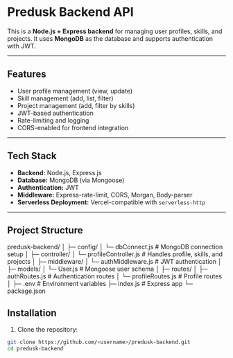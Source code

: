# Predusk Backend API

This is a **Node.js + Express backend** for managing user profiles, skills, and projects. It uses **MongoDB** as the database and supports authentication with JWT.

---

## Features

- User profile management (view, update)
- Skill management (add, list, filter)
- Project management (add, filter by skills)
- JWT-based authentication
- Rate-limiting and logging
- CORS-enabled for frontend integration

---

## Tech Stack

- **Backend:** Node.js, Express.js  
- **Database:** MongoDB (via Mongoose)  
- **Authentication:** JWT  
- **Middleware:** Express-rate-limit, CORS, Morgan, Body-parser  
- **Serverless Deployment:** Vercel-compatible with `serverless-http`

---

## Project Structure

predusk-backend/
│
├─ config/
│ └─ dbConnect.js # MongoDB connection setup
│
├─ controller/
│ └─ profileController.js # Handles profile, skills, and projects
│
├─ middleware/
│ └─ authMiddleware.js # JWT authentication
│
├─ models/
│ └─ User.js # Mongoose user schema
│
├─ routes/
│ ├─ authRoutes.js # Authentication routes
│ └─ profileRoutes.js # Profile routes
│
├─ .env # Environment variables
├─ index.js # Express app 
└─ package.json

## Installation

1. Clone the repository:

```bash
git clone https://github.com/<username>/predusk-backend.git
cd predusk-backend